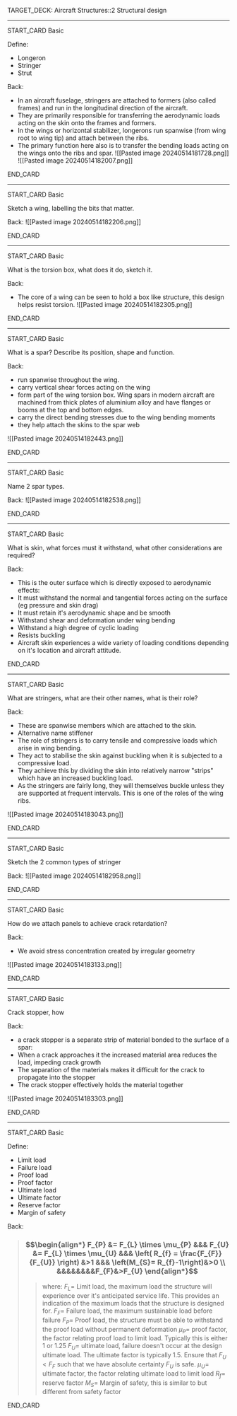 TARGET_DECK: Aircraft Structures::2 Structural design

---

START_CARD
Basic

Define:
- Longeron
- Stringer
- Strut

Back: 
- In an aircraft fuselage, stringers are attached to formers (also called frames) and run in the longitudinal direction of the aircraft. 
- They are primarily responsible for transferring the aerodynamic loads acting on the skin onto the frames and formers. 
- In the wings or horizontal stabilizer, longerons run spanwise (from wing root to wing tip) and attach between the ribs. 
- The primary function here also is to transfer the bending loads acting on the wings onto the ribs and spar.
![[Pasted image 20240514181728.png]]
![[Pasted image 20240514182007.png]]
<!--ID: 1716057057653-->
END_CARD


--------

START_CARD
Basic

Sketch a wing, labelling the bits that matter.

Back: 
![[Pasted image 20240514182206.png]]
<!--ID: 1716057057668-->
END_CARD


--------

START_CARD
Basic

What is the torsion box, what does it do, sketch it.

Back: 
- The core of a wing can be seen to hold a box like structure, this design helps resist torsion.
![[Pasted image 20240514182305.png]]
<!--ID: 1716057057676-->
END_CARD


--------

START_CARD
Basic

What is a spar? Describe its position, shape and function.

Back: 
- run spanwise throughout the wing. 
- carry vertical shear forces acting on the wing 
- form part of the wing torsion box. Wing spars in modern aircraft are machined from thick plates of aluminium alloy and have flanges or booms at the top and bottom edges.
- carry the direct bending stresses due to the wing bending moments
- they help attach the skins to the spar web

![[Pasted image 20240514182443.png]]
<!--ID: 1716057057682-->
END_CARD



--------

START_CARD
Basic

Name 2 spar types.

Back: 
![[Pasted image 20240514182538.png]]
<!--ID: 1716057057688-->
END_CARD



--------

START_CARD
Basic

What is skin, what forces must it withstand, what other considerations are required?

Back: 
- This is the outer surface which is directly exposed to aerodynamic effects:
- It must withstand the normal and tangential forces acting on the surface (eg pressure and skin drag)
- It must retain it's aerodynamic shape and be smooth
- Withstand shear and deformation under wing bending
- Withstand a high degree of cyclic loading
- Resists buckling
- Aircraft skin experiences a wide variety of loading conditions depending on it's location and aircraft attitude.
<!--ID: 1716057057694-->
END_CARD


--------

START_CARD
Basic

What are stringers, what are their other names, what is their role?

Back: 
- These are spanwise members which are attached to the skin.
- Alternative name stiffener
- The role of stringers is to carry tensile and compressive loads which arise in wing bending. 
- They act to stabilise the skin against buckling when it is subjected to a compressive load.
- They achieve this by dividing the skin into relatively narrow "strips" which have an increased buckling load.
- As the stringers are fairly long, they will themselves buckle unless they are supported at frequent intervals. This is one of the roles of the wing ribs.

![[Pasted image 20240514183043.png]]
<!--ID: 1716057057698-->
END_CARD


--------

START_CARD
Basic

Sketch the 2 common types of stringer

Back: 
![[Pasted image 20240514182958.png]]
<!--ID: 1716057057706-->
END_CARD


--------

START_CARD
Basic

How do we attach panels to achieve crack retardation?

Back: 
- We avoid stress concentration created by irregular geometry

![[Pasted image 20240514183133.png]]
<!--ID: 1716057057711-->
END_CARD


--------

START_CARD
Basic

Crack stopper, how

Back: 
- a crack stopper is a separate strip of material bonded to the surface of a spar:
- When a crack approaches it the increased material area reduces the load, impeding crack growth
- The separation of the materials makes it difficult for the crack to propagate into the stopper
- The crack stopper effectively holds the material together

![[Pasted image 20240514183303.png]]
<!--ID: 1716057057717-->
END_CARD




--------

START_CARD
Basic



Define:
- Limit load
- Failure load
- Proof load
- Proof factor
- Ultimate load
- Ultimate factor
- Reserve factor
- Margin of safety

Back: 
> ### $$\begin{align*} F_{P}  &= F_{L} \times \mu_{P} &&& F_{U} &= F_{L} \times \mu_{U} &&&  \left( R_{f} = \frac{F_{F}}{F_{U}} \right) &>1 &&& \left(M_{S}= R_{f}-1\right)&>0  \\ &&&&&&&&F_{F}&>F_{U} \end{align*}$$
>> where:
>> $F_{L}=$ Limit load, the maximum load the structure will experience over it's anticipated service life. This provides an indication of the maximum loads that the structure is designed for.
>> $F_{F}=$ Failure load, the maximum sustainable load before failure
>> $F_{P}=$ Proof load, the structure must be able to withstand the proof load without permanent deformation
>> $\mu_{P}=$ proof factor, the factor relating proof load to limit load. Typically this is either 1 or 1.25
>> $F_{U}=$ ultimate load, failure doesn't occur at the design ultimate load. The ultimate factor is typically 1.5. Ensure that $F_{U}<F_{F}$ such that we have absolute certainty $F_{U}$ is safe.
>> $\mu_{U}=$ ultimate factor,  the factor relating ultimate load to limit load
>> $R_{f}=$ reserve factor
>> $M_{S}=$ Margin of safety, this is similar to but different from safety factor
<!--ID: 1716057057724-->
END_CARD







